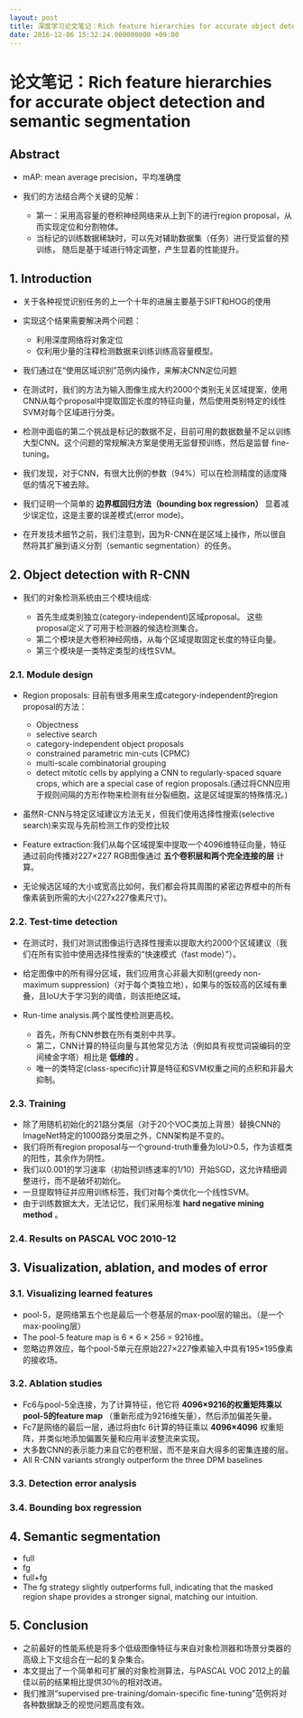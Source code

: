```yaml
---
layout: post
title: 深度学习论文笔记：Rich feature hierarchies for accurate object detection and semantic segmentation
date: 2016-12-06 15:32:24.000000000 +09:00
---
```


# 论文笔记：Rich feature hierarchies for accurate object detection and semantic segmentation

## Abstract

* mAP: mean average precision，平均准确度
* 我们的方法结合两个关键的见解：

  * 第一：采用高容量的卷积神经网络来从上到下的进行region proposal，从而实现定位和分割物体。
  * 当标记的训练数据稀缺时，可以先对辅助数据集（任务）进行受监督的预训练， 随后是基于域进行特定调整，产生显着的性能提升。

## 1. Introduction

* 关于各种视觉识别任务的上一个十年的进展主要基于SIFT和HOG的使用
* 实现这个结果需要解决两个问题：

  * 利用深度网络将对象定位
  * 仅利用少量的注释检测数据来训练训练高容量模型。

* 我们通过在“使用区域识别”范例内操作，来解决CNN定位问题
* 在测试时，我们的方法为输入图像生成大约2000个类别无关区域提案，使用CNN从每个proposal中提取固定长度的特征向量，然后使用类别特定的线性SVM对每个区域进行分类。
* 检测中面临的第二个挑战是标记的数据不足，目前可用的数据数量不足以训练大型CNN。这个问题的常规解决方案是使用无监督预训练，然后是监督 fine-tuning。
* 我们发现，对于CNN，有很大比例的参数（94%）可以在检测精度的适度降低的情况下被去除。
* 我们证明一个简单的 **边界框回归方法（bounding box regression）** 显着减少误定位，这是主要的误差模式(error mode)。
* 在开发技术细节之前，我们注意到，因为R-CNN在是区域上操作，所以很自然将其扩展到语义分割（semantic segmentation）的任务。

## 2. Object detection with R-CNN

* 我们的对象检测系统由三个模块组成:

  * 首先生成类别独立(category-independent)区域proposal。 这些proposal定义了可用于检测器的候选检测集合。
  * 第二个模块是大卷积神经网络，从每个区域提取固定长度的特征向量。
  * 第三个模块是一类特定类型的线性SVM。

### 2.1. Module design

* Region proposals: 目前有很多用来生成category-independent的region proposal的方法：

  * Objectness
  * selective search
  * category-independent object proposals
  * constrained parametric min-cuts (CPMC)
  * multi-scale combinatorial grouping
  * detect mitotic cells by applying a CNN to regularly-spaced square crops, which are a special case of region proposals.(通过将CNN应用于规则间隔的方形作物来检测有丝分裂细胞，这是区域提案的特殊情况。)

* 虽然R-CNN与特定区域建议方法无关，但我们使用选择性搜索(selective search)来实现与先前检测工作的受控比较

* Feature extraction:我们从每个区域提案中提取一个4096维特征向量，特征通过前向传播对227×227 RGB图像通过 **五个卷积层和两个完全连接的层** 计算。
* 无论候选区域的大小或宽高比如何，我们都会将其周围的紧密边界框中的所有像素装到所需的大小(227x227像素尺寸)。

### 2.2. Test-time detection

* 在测试时，我们对测试图像运行选择性搜索以提取大约2000个区域建议（我们在所有实验中使用选择性搜索的“快速模式（fast mode）”）。
* 给定图像中的所有得分区域，我们应用贪心非最大抑制(greedy non-maximum suppression)（对于每个类独立地），如果与的饭较高的区域有重叠，且IoU大于学习到的阈值，则该拒绝区域。
* Run-time analysis.两个属性使检测更高校。

  * 首先，所有CNN参数在所有类别中共享。
  * 第二，CNN计算的特征向量与其他常见方法（例如具有视觉词袋编码的空间棱金字塔）相比是 **低维的** 。
  * 唯一的类特定(class-specific)计算是特征和SVM权重之间的点积和非最大抑制。

### 2.3. Training

* 除了用随机初始化的21路分类层（对于20个VOC类加上背景）替换CNN的ImageNet特定的1000路分类层之外，CNN架构是不变的。
* 我们将所有region proposal与一个ground-truth重叠为IoU>0.5，作为该框类的阳性，其余作为阴性。
* 我们以0.001的学习速率（初始预训练速率的1/10）开始SGD，这允许精细调整进行，而不是破坏初始化。
* 一旦提取特征并应用训练标签，我们对每个类优化一个线性SVM。
* 由于训练数据太大，无法记忆，我们采用标准 **hard negative mining method** 。

### 2.4. Results on PASCAL VOC 2010-12

## 3. Visualization, ablation, and modes of error

### 3.1. Visualizing learned features

* pool-5，是网络第五个也是最后一个卷基层的max-pool层的输出。（是一个max-pooling层）
* The pool-5 feature map is 6 × 6 × 256 = 9216维。
* 忽略边界效应，每个pool-5单元在原始227×227像素输入中具有195×195像素的接收场。

### 3.2. Ablation studies

* Fc6与pool-5全连接，为了计算特征，他它将 **4096×9216的权重矩阵乘以pool-5的feature map** （重新形成为9216维矢量），然后添加偏差矢量。
* Fc7是网络的最后一层，通过将由fc 6计算的特征乘以 **4096×4096** 权重矩阵，并类似地添加偏置矢量和应用半波整流来实现。
* 大多数CNN的表示能力来自它的卷积层，而不是来自大得多的密集连接的层。
* All R-CNN variants strongly outperform the three DPM baselines

### 3.3. Detection error analysis

### 3.4. Bounding box regression

## 4. Semantic segmentation

* full
* fg
* full+fg
* The fg strategy slightly outperforms full, indicating that the masked region shape provides a stronger signal, matching our intuition.

## 5. Conclusion

* 之前最好的性能系统是将多个低级图像特征与来自对象检测器和场景分类器的高级上下文组合在一起的复杂集合。
* 本文提出了一个简单和可扩展的对象检测算法，与PASCAL VOC 2012上的最佳以前的结果相比提供30％的相对改进。
* 我们推测“supervised pre-training/domain-speciﬁc ﬁne-tuning”范例将对各种数据缺乏的视觉问题高度有效。
